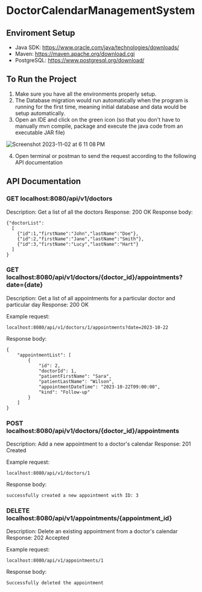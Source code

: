 # DoctorCalendarManagementSystem

## Enviroment Setup
 - Java SDK: https://www.oracle.com/java/technologies/downloads/
 - Maven: https://maven.apache.org/download.cgi
 - PostgreSQL: https://www.postgresql.org/download/

## To Run the Project
1. Make sure you have all the environments properly setup. 
2. The Database migration would run automatically when the program is running for the first time, meaning initial database and data would be setup automatically.
3. Open an IDE and click on the green icon (so that you don't have to manually mvn compile, package and execute the java code from an executable JAR file)
   
![Screenshot 2023-11-02 at 6 11 08 PM](https://github.com/HaoZengGH/DoctorCalendarManagementSystem/assets/91028444/362f8c20-9fc3-4a0f-9d05-7806b311f151)

4. Open terminal or postman to send the request according to the following API documentation

## API Documentation

### GET localhost:8080/api/v1/doctors
Description: Get a list of all the doctors
Response: 200 OK
Response body:
```
{"doctorList":
  [
    {"id":1,"firstName":"John","lastName":"Doe"},
    {"id":2,"firstName":"Jane","lastName":"Smith"},
    {"id":3,"firstName":"Lucy","lastName":"Hart"}
  ]
}
```

### GET localhost:8080/api/v1/doctors/{doctor_id}/appointments?date={date}
Description: Get a list of all appointments for a particular doctor and particular day
Response: 200 OK

Example request:
```
localhost:8080/api/v1/doctors/1/appointments?date=2023-10-22
```
Response body:
```
{
    "appointmentList": [
        {
            "id": 2,
            "doctorId": 1,
            "patientFirstName": "Sara",
            "patientLastName": "Wilson",
            "appointmentDateTime": "2023-10-22T09:00:00",
            "kind": "Follow-up"
        }
    ]
}
```

### POST localhost:8080/api/v1/doctors/{doctor_id}/appointments
Description: Add a new appointment to a doctor's calendar
Response: 201 Created

Example request:
```
localhost:8080/api/v1/doctors/1
```
Response body:
```
successfully created a new appointment with ID: 3
```

### DELETE localhost:8080/api/v1/appointments/{appointment_id}
Description: Delete an existing appointment from a doctor's calendar
Response: 202 Accepted

Example request:
```
localhost:8080/api/v1/appointments/1
```
Response body:
```
Successfully deleted the appointment
```
